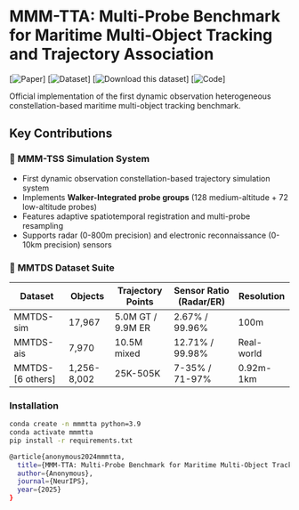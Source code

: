 
# MMM-TTA: Multi-Probe Benchmark for Maritime Multi-Object Tracking and Trajectory Association

[![Paper]()]
[![Dataset](https://yide-qiu.github.io/Pages_MMMTAA_Dataset/)] 
[![Download this dataset](https://pan.quark.cn/s/42ff735ebab5)]
[![Code](https://github.com/Yide-Qiu/MMTD/)]

Official implementation of the first dynamic observation heterogeneous constellation-based maritime multi-object tracking benchmark.

## Key Contributions

### 🌟 **MMM-TSS Simulation System**
- First dynamic observation constellation-based trajectory simulation system
- Implements **Walker-Integrated probe groups** (128 medium-altitude + 72 low-altitude probes)
- Features adaptive spatiotemporal registration and multi-probe resampling
- Supports radar (0-800m precision) and electronic reconnaissance (0-10km precision) sensors

### 🚢 **MMTDS Dataset Suite**
| Dataset        | Objects | Trajectory Points | Sensor Ratio (Radar/ER) | Resolution | 
|----------------|---------|-------------------|-------------------------|------------|
| MMTDS-sim      | 17,967  | 5.0M GT / 9.9M ER | 2.67% / 99.96%          | 100m       |
| MMTDS-ais      | 7,970   | 10.5M mixed       | 12.71% / 99.98%         | Real-world |
| MMTDS-[6 others]| 1,256-8,002 | 25K-505K    | 7-35% / 71-97%       | 0.92m-1km  |

### Installation
```bash
conda create -n mmmtta python=3.9
conda activate mmmtta
pip install -r requirements.txt

@article{anonymous2024mmmtta,
  title={MMM-TTA: Multi-Probe Benchmark for Maritime Multi-Object Tracking},
  author={Anonymous},
  journal={NeurIPS},
  year={2025}
}
